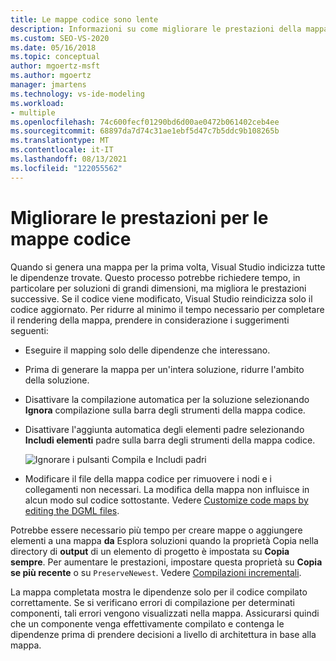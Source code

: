 ```yaml
---
title: Le mappe codice sono lente
description: Informazioni su come migliorare le prestazioni della mappa codice e come ridurre al minimo il tempo necessario per completare il rendering.
ms.custom: SEO-VS-2020
ms.date: 05/16/2018
ms.topic: conceptual
author: mgoertz-msft
ms.author: mgoertz
manager: jmartens
ms.technology: vs-ide-modeling
ms.workload:
- multiple
ms.openlocfilehash: 74c600fecf01290bd6d00ae0472b061402ceb4ee
ms.sourcegitcommit: 68897da7d74c31ae1ebf5d47c7b5ddc9b108265b
ms.translationtype: MT
ms.contentlocale: it-IT
ms.lasthandoff: 08/13/2021
ms.locfileid: "122055562"
---
```

# <a name="improve-performance-for-code-maps"></a>Migliorare le prestazioni per le mappe codice

Quando si genera una mappa per la prima volta, Visual Studio indicizza tutte le dipendenze trovate. Questo processo potrebbe richiedere tempo, in particolare per soluzioni di grandi dimensioni, ma migliora le prestazioni successive. Se il codice viene modificato, Visual Studio reindicizza solo il codice aggiornato. Per ridurre al minimo il tempo necessario per completare il rendering della mappa, prendere in considerazione i suggerimenti seguenti:

- Eseguire il mapping solo delle dipendenze che interessano.

- Prima di generare la mappa per un'intera soluzione, ridurre l'ambito della soluzione.

- Disattivare la compilazione automatica per la soluzione selezionando **Ignora** compilazione sulla barra degli strumenti della mappa codice.

- Disattivare l'aggiunta automatica degli elementi padre selezionando **Includi elementi** padre sulla barra degli strumenti della mappa codice.

   ![Ignorare i pulsanti Compila e Includi padri](../modeling/media/codemapsfilterskipbuildicons.png)

- Modificare il file della mappa codice per rimuovere i nodi e i collegamenti non necessari. La modifica della mappa non influisce in alcun modo sul codice sottostante. Vedere [Customize code maps by editing the DGML files](../modeling/customize-code-maps-by-editing-the-dgml-files.md).

Potrebbe essere necessario più tempo per creare mappe o aggiungere elementi a una mappa **da** Esplora soluzioni quando la proprietà Copia nella directory di **output** di un elemento di progetto è impostata su **Copia sempre**. Per aumentare le prestazioni, impostare questa proprietà su **Copia se più recente** o su `PreserveNewest`. Vedere [Compilazioni incrementali](../msbuild/incremental-builds.md).

La mappa completata mostra le dipendenze solo per il codice compilato correttamente. Se si verificano errori di compilazione per determinati componenti, tali errori vengono visualizzati nella mappa. Assicurarsi quindi che un componente venga effettivamente compilato e contenga le dipendenze prima di prendere decisioni a livello di architettura in base alla mappa.
